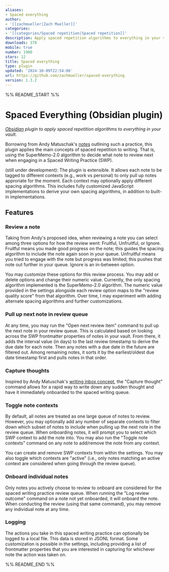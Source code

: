 ```yaml
---
aliases:
- Spaced everything
author:
- '[[zachmueller|Zach Mueller]]'
categories:
- '[[categories/Spaced repetition|Spaced repetition]]'
description: Apply spaced repetition algorithms to everything in your vault.
downloads: 378
mobile: true
number: 1900
stars: 12
title: Spaced everything
type: plugin
updated: '2024-10-09T22:54:06'
url: https://github.com/zachmueller/spaced-everything
version: 1.3.2
---
```


%% README_START %%

# Spaced Everything (Obsidian plugin)

_[Obsidian](https://obsidian.md/) plugin to apply spaced repetition algorithms to everything in your vault._

Borrowing from Andy Matuschak's [notes](https://notes.andymatuschak.org/About_these_notes?stackedNotes=zVFGpprS64TzmKGNzGxq9FiCDnAnCPwRU5T&stackedNotes=z5aJUJcSbxuQxzHr2YvaY4cX5TuvLQT7r27Dz&stackedNotes=z8aZybuJJopS5fL7TnPou2JcmCsBUJeqirbBh&stackedNotes=zJ5Yzvba2729XKXivBBZ91J&stackedNotes=zB92WZZ5baBHKZPPbWMbYEv&stackedNotes=zHwr5v9VJGX3MzHyzz4V8wt&stackedNotes=zDXBGEWk7msyonQ2Ngnrf8h&stackedNotes=zSK4LyrCbG9zDrdCWmcovUW&stackedNotes=z4KxfCZPkVEf2R8nayLJZBG) outlining such a practice, this plugin applies the main concepts of spaced repetition to writing. That is, using the SuperMemo-2.0 algorithm to decide what note to review next when engaging in a Spaced Writing Practice (SWP). 

(still under development): The plugin is extensible. It allows each note to be tagged to different contexts (e.g., work vs personal) to only pull up notes approriate for the moment. Each context may optionally apply different spacing algorithms. This includes fully customized JavaScript implementations to derive your own spacing algorithms, in addition to built-in implementations. 

## Features

### Review a note

Taking from Andy's proposed idea, when reviewing a note you can select among three options for how the review went: Fruitful, Unfruitful, or Ignore. Fruitful means you made good progress on the note; this guides the spacing algorithm to include the note again soon in your queue. Unfruitful means you tried to engage with the note but progress was limited; this pushes that note out further in your queue. Ignore is an in-between option.

You may customize these options for this review process. You may add or delete options and change their numeric value. Currently, the only spacing algorithm implemented is the SuperMemo-2.0 algorithm. The numeric value provided in the settings alongside each review option maps to the "review quality score" from that algorithm. Over time, I may experiment with adding alternate spacing algorithms and further customizations.

### Pull up next note in review queue

At any time, you may run the "Open next review item" command to pull up the next note in your review queue. This is calculated based on looking across the SWP frontmatter properties of notes in your vault. From there, it adds the interval value (in days) to the last review timestamp to derive the due date for each note. Then any notes with a due date in the future are filtered out. Among remaining notes, it sorts it by the earliest/oldest due date timestamp first and pulls notes in that order.

### Capture thoughts

Inspired by Andy Matuschak's [writing inbox concept](https://notes.andymatuschak.org/zUP4GuzPF33dWkZPiu9N6V5), the "Capture thought" command allows for a rapid way to write down any sudden thought and have it immediately onboarded to the spaced writing queue.

### Toggle note contexts

By default, all notes are treated as one large queue of notes to review. However, you may optionally add any number of separate contexts to filter down which subset of notes to include when pulling up the next note in the review queue. When onboarding notes, it will prompt you to select which SWP context to add the note into. You may also run the "Toggle note contexts" command on any note to add/remove the note from any context. 

You can create and remove SWP contexts from within the settings. You may also toggle which contexts are "active" (i.e., only notes matching an active context are considered when going through the review queue). 

### Onboard individual notes

Only notes you actively choose to review to onboard are considered for the spaced writing practice review queue. When running the "Log review outcome" command on a note not yet onboarded, it will onboard the note. When conducting the review (using that same command), you may remove any individual note at any time.

### Logging

The actions you take in this spaced writing practice can optionally be logged to a local file. This data is stored in JSONL format. Some customization is possible in the settings, including providing a list of frontmatter properties that you are interested in capturing for whichever note the action was taken on.

%% README_END %%
